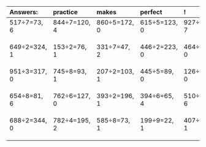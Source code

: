 | Answers: | practice | makes | perfect | ! |
| :--- | :--- | :--- | :--- | :--- |
| 517÷7=73, 6 | 844÷7=120, 4 | 860÷5=172, 0 | 615÷5=123, 0 | 927÷8=115, 7 | 
|   |   |   |   |   | 
|   |   |   |   |   | 
|   |   |   |   |   | 
| 649÷2=324, 1 | 153÷2=76, 1 | 331÷7=47, 2 | 446÷2=223, 0 | 464÷8=58, 0 | 
|   |   |   |   |   | 
|   |   |   |   |   | 
|   |   |   |   |   | 
| 951÷3=317, 0 | 745÷8=93, 1 | 207÷2=103, 1 | 445÷5=89, 0 | 126÷7=18, 0 | 
|   |   |   |   |   | 
|   |   |   |   |   | 
|   |   |   |   |   | 
| 654÷8=81, 6 | 762÷6=127, 0 | 393÷2=196, 1 | 394÷6=65, 4 | 510÷7=72, 6 | 
|   |   |   |   |   | 
|   |   |   |   |   | 
|   |   |   |   |   | 
| 688÷2=344, 0 | 782÷4=195, 2 | 585÷8=73, 1 | 199÷9=22, 1 | 407÷7=58, 1 | 
|   |   |   |   |   | 
|   |   |   |   |   | 
|   |   |   |   |   | 
